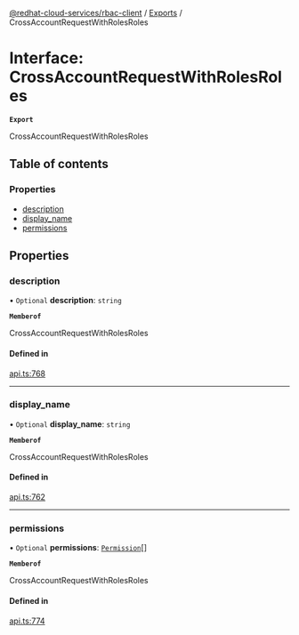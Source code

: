 [@redhat-cloud-services/rbac-client](../README.md) / [Exports](../modules.md) / CrossAccountRequestWithRolesRoles

# Interface: CrossAccountRequestWithRolesRoles

**`Export`**

CrossAccountRequestWithRolesRoles

## Table of contents

### Properties

- [description](CrossAccountRequestWithRolesRoles.md#description)
- [display\_name](CrossAccountRequestWithRolesRoles.md#display_name)
- [permissions](CrossAccountRequestWithRolesRoles.md#permissions)

## Properties

### description

• `Optional` **description**: `string`

**`Memberof`**

CrossAccountRequestWithRolesRoles

#### Defined in

[api.ts:768](https://github.com/RedHatInsights/javascript-clients/blob/main/packages/rbac/api.ts#L768)

___

### display\_name

• `Optional` **display\_name**: `string`

**`Memberof`**

CrossAccountRequestWithRolesRoles

#### Defined in

[api.ts:762](https://github.com/RedHatInsights/javascript-clients/blob/main/packages/rbac/api.ts#L762)

___

### permissions

• `Optional` **permissions**: [`Permission`](Permission.md)[]

**`Memberof`**

CrossAccountRequestWithRolesRoles

#### Defined in

[api.ts:774](https://github.com/RedHatInsights/javascript-clients/blob/main/packages/rbac/api.ts#L774)
